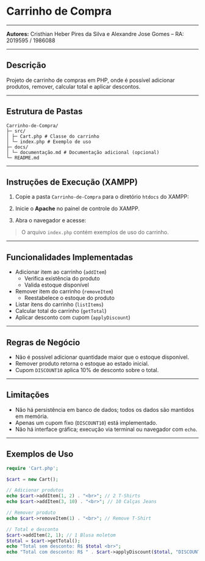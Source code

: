 # Carrinho de Compra
------------------------------------------------------------------------------------------------------------------------------------------------

**Autores:** Cristhian Heber Pires da Silva e Alexandre Jose Gomes – RA: 2019595 / 1986088

------------------------------------------------------------------------------------------------------------------------------------------------

## Descrição
Projeto de carrinho de compras em PHP, onde é possível adicionar produtos, remover, calcular total e aplicar descontos.  

------------------------------------------------------------------------------------------------------------------------------------------------

## Estrutura de Pastas
```
Carrinho-de-Compra/
├─ src/
│ ├─ Cart.php # Classe do carrinho
│ └─ index.php # Exemplo de uso
├─ docs/
│ └─ documentação.md # Documentação adicional (opcional)
└─ README.md
```
------------------------------------------------------------------------------------------------------------------------------------------------

## Instruções de Execução (XAMPP)
1. Copie a pasta `Carrinho-de-Compra` para o diretório `htdocs` do XAMPP:

2. Inicie o **Apache** no painel de controle do XAMPP.  

3. Abra o navegador e acesse:

> O arquivo `index.php` contém exemplos de uso do carrinho.

------------------------------------------------------------------------------------------------------------------------------------------------

## Funcionalidades Implementadas

- Adicionar item ao carrinho (`addItem`)
  - Verifica existência do produto
  - Valida estoque disponível
- Remover item do carrinho (`removeItem`)
  - Reestabelece o estoque do produto
- Listar itens do carrinho (`listItems`)
- Calcular total do carrinho (`getTotal`)
- Aplicar desconto com cupom (`applyDiscount`)

------------------------------------------------------------------------------------------------------------------------------------------------

## Regras de Negócio

- Não é possível adicionar quantidade maior que o estoque disponível.
- Remover produto retorna o estoque ao estado inicial.
- Cupom `DISCOUNT10` aplica 10% de desconto sobre o total.

------------------------------------------------------------------------------------------------------------------------------------------------

## Limitações

- Não há persistência em banco de dados; todos os dados são mantidos em memória.
- Apenas um cupom fixo (`DISCOUNT10`) está implementado.
- Não há interface gráfica; execução via terminal ou navegador com `echo`.

------------------------------------------------------------------------------------------------------------------------------------------------

## Exemplos de Uso

```php
require 'Cart.php';

$cart = new Cart();

// Adicionar produtos
echo $cart->addItem(1, 2) . "<br>"; // 2 T-Shirts
echo $cart->addItem(3, 10) . "<br>"; // 10 Calças Jeans

// Remover produto
echo $cart->removeItem(1) . "<br>"; // Remove T-Shirt

// Total e desconto
$cart->addItem(2, 1); // 1 Blusa moletom
$total = $cart->getTotal();
echo "Total sem desconto: R$ $total <br>";
echo "Total com desconto: R$ " . $cart->applyDiscount($total, "DISCOUNT10") . "<br>";
```
